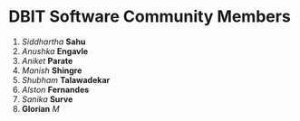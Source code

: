 # DBIT Software Community Members

1. *Siddhartha* **Sahu**
1. *Anushka* **Engavle**
1. *Aniket* **Parate**
1. *Manish* **Shingre**
1. *Shubham* **Talawadekar**
1. *Alston* **Fernandes**
1. *Sanika* **Surve**
1. **Glorian** *M*